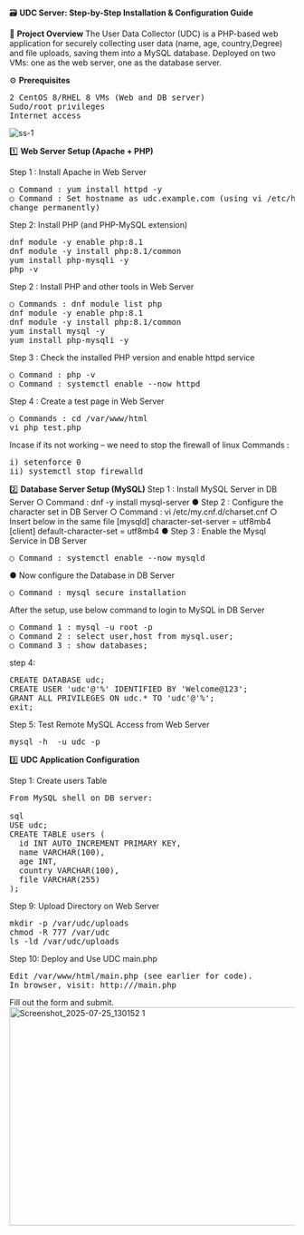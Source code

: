 🗃️ **UDC Server: Step-by-Step Installation & Configuration Guide**

📖 **Project Overview**
The User Data Collector (UDC) is a PHP-based web application for securely collecting user data (name, age, country,Degree) and file uploads, saving them into a MySQL database. Deployed on two VMs: one as the web server, one as the database server.

⚙️ **Prerequisites**
<pre>2 CentOS 8/RHEL 8 VMs (Web and DB server)
Sudo/root privileges
Internet access</pre>

![ss-1](screenshots/ss-1.png)


1️⃣ **Web Server Setup (Apache + PHP)**

Step 1 : Install Apache in Web Server 
<pre>
○ Command : yum install httpd -y 
○ Command : Set hostname as udc.example.com (using vi /etc/hostname we have to 
change permanently)</pre>

Step 2: Install PHP (and PHP-MySQL extension)

<pre>dnf module -y enable php:8.1
dnf module -y install php:8.1/common
yum install php-mysqli -y
php -v</pre>

Step 2 : Install PHP and other tools in Web Server 
<pre>
○ Commands : dnf module list php 
dnf module -y enable php:8.1 
dnf module -y install php:8.1/common 
yum install mysql -y 
yum install php-mysqli -y </pre>


Step 3 : Check the installed PHP version and enable httpd service 
<pre>
○ Command : php -v 
○ Command : systemctl enable --now httpd</pre>


Step 4 : Create a test page in 
Web Server 
<pre>
○ Commands : cd /var/www/html 
vi php_test.php</pre>

Incase if its not working – we need to stop the firewall of linux 
Commands :  
<pre>
i) setenforce 0 
ii) systemctl stop firewalld</pre>

2️⃣ **Database Server Setup (MySQL)**
Step 1 : Install MySQL Server in DB Server 
○ Command : dnf -y install mysql-server 
● Step 2 : Configure the character set in DB Server 
○ Command : vi /etc/my.cnf.d/charset.cnf 
○ Insert below in the same file 
[mysqld] 
character-set-server = utf8mb4 
[client] 
default-character-set = utf8mb4 
● Step 3 : Enable the Mysql Service in DB Server 
<pre>
○ Command : systemctl enable --now mysqld 
</pre>
● Now configure the Database in DB Server
<pre>
○ Command : mysql_secure_installation 
</pre>

After the setup, use below command to login to MySQL in DB Server 
<pre>
○ Command 1 : mysql -u root -p 
○ Command 2 : select user,host from mysql.user; 
○ Command 3 : show databases;
</pre>

step 4:
<pre>
CREATE DATABASE udc;
CREATE USER 'udc'@'%' IDENTIFIED BY 'Welcome@123';
GRANT ALL PRIVILEGES ON udc.* TO 'udc'@'%';
exit;
</pre>

Step 5: Test Remote MySQL Access from Web Server
<pre>mysql -h <DB-SERVER-IP> -u udc -p</pre>

3️⃣ **UDC Application Configuration**

Step 1: Create users Table
<pre>
From MySQL shell on DB server:

sql
USE udc;
CREATE TABLE users (
  id INT AUTO_INCREMENT PRIMARY KEY,
  name VARCHAR(100),
  age INT,
  country VARCHAR(100),
  file VARCHAR(255)
);
</pre>




Step 9: Upload Directory on Web Server
<pre>
mkdir -p /var/udc/uploads
chmod -R 777 /var/udc
ls -ld /var/udc/uploads
</pre>



Step 10: Deploy and Use UDC main.php
<pre>
Edit /var/www/html/main.php (see earlier for code).
In browser, visit: http://<Web-Server-IP>/main.php
</pre>
Fill out the form and submit.
<img width="767" height="385" alt="Screenshot_2025-07-25_130152 1" src="https://github.com/user-attachments/assets/be33d88e-773c-4bab-98cf-869cfb83f6de" />



